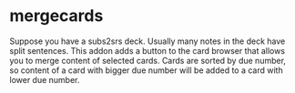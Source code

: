 # mergecards
Suppose you have a subs2srs deck. Usually many notes in the deck have split sentences.
This addon adds a button to the card browser that allows you to merge content of selected cards.
Cards are sorted by due number, so content of a card with bigger due number will be added to
a card with lower due number.
